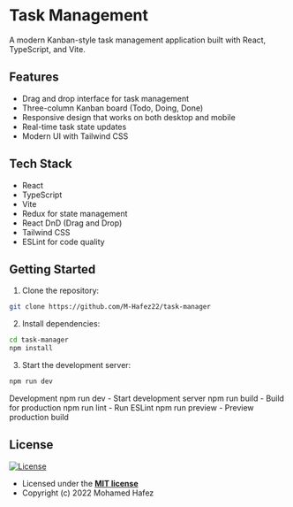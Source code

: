 # Task Management

A modern Kanban-style task management application built with React, TypeScript, and Vite.

## Features

- Drag and drop interface for task management
- Three-column Kanban board (Todo, Doing, Done)
- Responsive design that works on both desktop and mobile
- Real-time task state updates
- Modern UI with Tailwind CSS

## Tech Stack

- React
- TypeScript
- Vite
- Redux for state management
- React DnD (Drag and Drop)
- Tailwind CSS
- ESLint for code quality

## Getting Started

1. Clone the repository:

```bash
git clone https://github.com/M-Hafez22/task-manager
```

2. Install dependencies:

```bash
cd task-manager
npm install
```

3. Start the development server:

```bash
npm run dev
```

Development
npm run dev - Start development server
npm run build - Build for production
npm run lint - Run ESLint
npm run preview - Preview production build

## License

[![License](http://img.shields.io/:license-mit-blue.svg?style=flat-square&logo=license)](/LICENSE)

- Licensed under the **[MIT license](LICENSE)**
- Copyright (c) 2022 Mohamed Hafez
